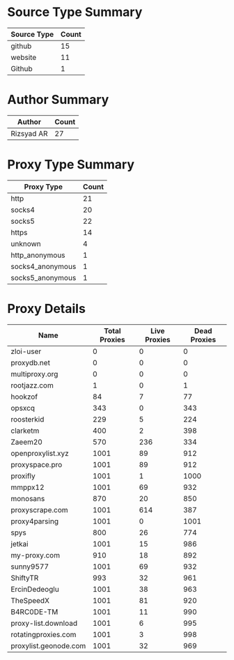 # Source Type Summary

| Source Type | Count |
|-------------|-------|
| github | 15 |
| website | 11 |
| Github | 1 |


# Author Summary

| Author | Count |
|--------|-------|
| Rizsyad AR | 27 |


# Proxy Type Summary

| Proxy Type | Count |
|------------|-------|
| http | 21 |
| socks4 | 20 |
| socks5 | 22 |
| https | 14 |
| unknown | 4 |
| http_anonymous | 1 |
| socks4_anonymous | 1 |
| socks5_anonymous | 1 |


# Proxy Details

| Name | Total Proxies | Live Proxies | Dead Proxies |
|------|---------------|--------------|---------------|
| zloi-user | 0 | 0 | 0 |
| proxydb.net | 0 | 0 | 0 |
| multiproxy.org | 0 | 0 | 0 |
| rootjazz.com | 1 | 0 | 1 |
| hookzof | 84 | 7 | 77 |
| opsxcq | 343 | 0 | 343 |
| roosterkid | 229 | 5 | 224 |
| clarketm | 400 | 2 | 398 |
| Zaeem20 | 570 | 236 | 334 |
| openproxylist.xyz | 1001 | 89 | 912 |
| proxyspace.pro | 1001 | 89 | 912 |
| proxifly | 1001 | 1 | 1000 |
| mmppx12 | 1001 | 69 | 932 |
| monosans | 870 | 20 | 850 |
| proxyscrape.com | 1001 | 614 | 387 |
| proxy4parsing | 1001 | 0 | 1001 |
| spys | 800 | 26 | 774 |
| jetkai | 1001 | 15 | 986 |
| my-proxy.com | 910 | 18 | 892 |
| sunny9577 | 1001 | 69 | 932 |
| ShiftyTR | 993 | 32 | 961 |
| ErcinDedeoglu | 1001 | 38 | 963 |
| TheSpeedX | 1001 | 81 | 920 |
| B4RC0DE-TM | 1001 | 11 | 990 |
| proxy-list.download | 1001 | 6 | 995 |
| rotatingproxies.com | 1001 | 3 | 998 |
| proxylist.geonode.com | 1001 | 32 | 969 |
